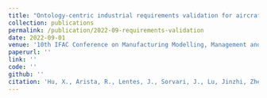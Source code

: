 ```yaml
---
title: "Ontology-centric industrial requirements validation for aircraft assembly system design"
collection: publications
permalink: /publication/2022-09-requirements-validation
date: 2022-09-01
venue: '10th IFAC Conference on Manufacturing Modelling, Management and Control - IFAC MIM 2022'
paperurl: ''
link: ''
code: ''
github: ''
citation: 'Hu, X., Arista, R., Lentes, J., Sorvari, J., Lu, Jinzhi, Zheng, X., Sorvari, J., Ubis, F. & Kiritsis, D. (2022). &quot;Ontology-centric industrial requirements validation for aircraft assembly system design.&quot; <i>IFAC-PapersOnLine</i> in press'
---
```


